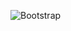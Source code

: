  ![Bootstrap](https://img.shields.io/badge/bootstrap-%238511FA.svg?style=plastic&logo=bootstrap&logoColor=white)
